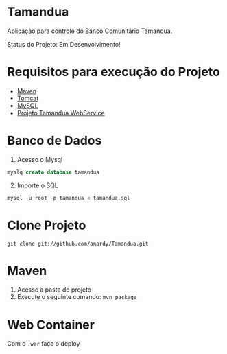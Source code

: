 Tamandua
======

Aplicação para controle do Banco Comunitário Tamanduá.

Status do Projeto: Em Desenvolvimento!

# Requisitos para execução do Projeto

* [Maven](http://maven.apache.org/-maven)
* [Tomcat](http://tomcat.apache.org/-tomcat)
* [MySQL](http://www.mysql.com/-mysql)
* [Projeto Tamandua WebService](https://github.com/anardy/TamanduaWS)

# Banco de Dados

1. Acesso o Mysql

```sql
myslq create database tamandua
```

2. Importe o SQL

```sql
mysql -u root -p tamandua < tamandua.sql
```

# Clone Projeto

```
git clone git://github.com/anardy/Tamandua.git
```

# Maven

1. Acesse a pasta do projeto
2. Execute o seguinte comando: `mvn package`

# Web Container

Com o `.war` faça o deploy